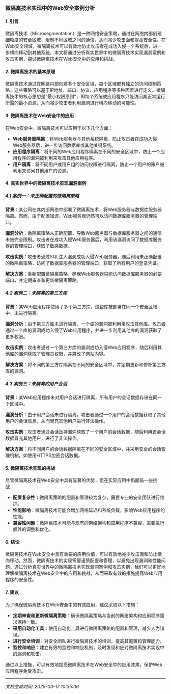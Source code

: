 ### 微隔离技术实现中的Web安全案例分析

#### 1. 引言
微隔离技术（Microsegmentation）是一种网络安全策略，通过在网络内部创建细粒度的安全区域，限制不同区域之间的通信，从而减少攻击面和提高安全性。在Web安全领域，微隔离技术可以有效地防止攻击者在成功入侵一个系统后，进一步横向移动到其他系统。本文将通过分析真实世界中的微隔离技术实现漏洞案例和攻击实例，探讨微隔离技术在Web安全中的应用和挑战。

#### 2. 微隔离技术的基本原理
微隔离技术通过在网络内部创建多个安全区域，每个区域都有独立的访问控制策略。这些策略可以基于IP地址、端口、协议、应用程序等多种因素进行定义。微隔离技术的核心思想是“最小权限原则”，即每个系统或应用程序只能访问其正常运行所需的最小资源，从而减少攻击者利用漏洞进行横向移动的可能性。

#### 3. 微隔离技术在Web安全中的应用
在Web安全中，微隔离技术可以应用于以下几个方面：
- **Web服务器隔离**：将Web服务器与其他系统隔离，防止攻击者在成功入侵Web服务器后，进一步访问数据库或其他关键系统。
- **应用程序隔离**：将不同的Web应用程序隔离在不同的安全区域中，防止一个应用程序的漏洞被利用来攻击其他应用程序。
- **用户隔离**：将不同用户或用户组的访问权限进行隔离，防止一个用户的账户被利用来访问其他用户的资源。

#### 4. 真实世界中的微隔离技术实现漏洞案例

##### 4.1 案例一：未正确配置的微隔离策略
**背景**：某公司在其内部网络中部署了微隔离技术，将Web服务器与数据库服务器隔离。然而，由于配置错误，Web服务器仍然可以访问数据库服务器的管理端口。

**漏洞分析**：微隔离策略未正确配置，导致Web服务器与数据库服务器之间的通信未被完全限制。攻击者在成功入侵Web服务器后，利用该漏洞访问了数据库服务器的管理端口，获取了敏感数据。

**攻击实例**：攻击者通过SQL注入漏洞成功入侵Web服务器，随后利用未正确配置的微隔离策略，访问了数据库服务器的管理端口，获取了所有用户的登录凭证。

**解决方案**：重新配置微隔离策略，确保Web服务器只能访问数据库服务器的必要端口，并定期审查和更新微隔离策略。

##### 4.2 案例二：未隔离的第三方库
**背景**：某Web应用程序使用了多个第三方库，这些库被部署在同一个安全区域中，未进行隔离。

**漏洞分析**：由于第三方库未进行隔离，一个库的漏洞被利用来攻击其他库。攻击者通过一个库的漏洞成功入侵了Web应用程序，并进一步利用其他库的漏洞获取了更多权限。

**攻击实例**：攻击者通过一个第三方库的漏洞成功入侵Web应用程序，随后利用其他库的漏洞获取了管理员权限，并篡改了网站内容。

**解决方案**：将不同的第三方库隔离在不同的安全区域中，并定期更新和修补第三方库的漏洞。

##### 4.3 案例三：未隔离的用户会话
**背景**：某Web应用程序未对用户会话进行隔离，所有用户的会话数据存储在同一个区域中。

**漏洞分析**：由于用户会话未进行隔离，攻击者通过一个用户的会话数据获取了其他用户的会话信息，从而冒充其他用户进行非法操作。

**攻击实例**：攻击者通过会话劫持漏洞获取了一个用户的会话数据，随后利用该会话数据冒充其他用户，进行了非法操作。

**解决方案**：将不同用户的会话数据隔离在不同的安全区域中，并采用安全的会话管理机制，如使用HTTPS加密会话数据。

#### 5. 微隔离技术实现的挑战
尽管微隔离技术在Web安全中具有显著的优势，但在实际应用中仍面临一些挑战：
- **配置复杂性**：微隔离策略的配置和管理较为复杂，需要专业的安全团队进行维护。
- **性能影响**：微隔离技术可能会增加网络延迟和系统负载，影响Web应用程序的性能。
- **兼容性问题**：微隔离技术可能与现有的网络架构和应用程序不兼容，需要进行额外的调整和优化。

#### 6. 结论
微隔离技术在Web安全中具有重要的应用价值，可以有效地减少攻击面和防止横向移动。然而，微隔离技术的实现需要谨慎配置和管理，以避免出现漏洞和性能问题。通过分析真实世界中的微隔离技术实现漏洞案例和攻击实例，我们可以更好地理解微隔离技术在Web安全中的应用和挑战，从而采取有效的措施提高Web应用程序的安全性。

#### 7. 建议
为了确保微隔离技术在Web安全中的有效应用，建议采取以下措施：
- **定期审查和更新微隔离策略**：确保微隔离策略与当前的网络架构和应用程序需求保持一致。
- **采用自动化工具**：使用自动化工具进行微隔离策略的配置和管理，减少人为错误。
- **进行安全培训**：对安全团队进行微隔离技术的培训，提高其配置和管理能力。
- **监控和响应**：建立有效的监控和响应机制，及时发现和应对微隔离技术实现中的漏洞和攻击。

通过以上措施，可以有效地提高微隔离技术在Web安全中的应用效果，保护Web应用程序免受攻击。

---

*文档生成时间: 2025-03-17 10:35:06*

